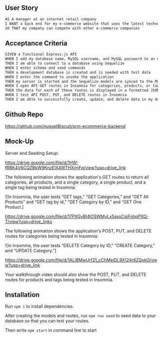 ## User Story

```md
AS A manager at an internet retail company
I WANT a back end for my e-commerce website that uses the latest technologies
SO THAT my company can compete with other e-commerce companies
```

## Acceptance Criteria

```md
GIVEN a functional Express.js API
WHEN I add my database name, MySQL username, and MySQL password to an environment variable file
THEN I am able to connect to a database using Sequelize
WHEN I enter schema and seed commands
THEN a development database is created and is seeded with test data
WHEN I enter the command to invoke the application
THEN my server is started and the Sequelize models are synced to the MySQL database
WHEN I open API GET routes in Insomnia for categories, products, or tags
THEN the data for each of these routes is displayed in a formatted JSON
WHEN I test API POST, PUT, and DELETE routes in Insomnia
THEN I am able to successfully create, update, and delete data in my database
```

## Github Repo
https://github.com/nuggetBiscuit/orm-ecommerce-backend

## Mock-Up

Server and Seeding Setup: 

https://drive.google.com/file/d/1HW-fRBK4V6CQZBkW9KnzElX4WTHXjmFq/view?usp=drive_link

The following animation shows the application's GET routes to return all categories, all products, and a single category, a single product, and a single tag being tested in Insomnia:

![In Insomnia, the user tests “GET tags,” “GET Categories,” and “GET All Products” and “GET tag by id,” “GET Category by ID,” and “GET One Product.]

https://drive.google.com/file/d/17PXGyBI4lOSWMvLx5assCgjFohpPXQ-T/view?usp=drive_links


The following animation shows the application's POST, PUT, and DELETE routes for categories being tested in Insomnia:

![In Insomnia, the user tests “DELETE Category by ID,” “CREATE Category,” and “UPDATE Category.”]

https://drive.google.com/file/d/1ALiBMwUrf21_cChMeiDL9X124r6ZQxkO/view?usp=drive_link

Your walkthrough video should also show the POST, PUT, and DELETE routes for products and tags being tested in Insomnia.

## Installation
Run `npm i` to install dependencies.

After creating the models and routes, run `npm run seed` to seed data to your database so that you can test your routes.

Then write `npm start` in command line to start
